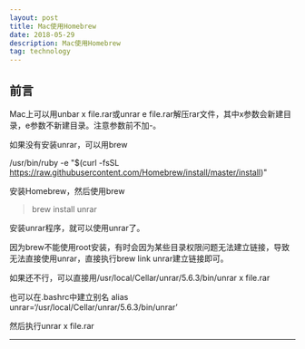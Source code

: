 ```yaml
---
layout: post
title: Mac使用Homebrew
date: 2018-05-29
description: Mac使用Homebrew
tag: technology
---   
```


## 前言

Mac上可以用unbar x file.rar或unrar e file.rar解压rar文件，其中x参数会新建目录，e参数不新建目录。注意参数前不加-。

如果没有安装unrar，可以用brew 


/usr/bin/ruby -e "$(curl -fsSL https://raw.githubusercontent.com/Homebrew/install/master/install)"


安装Homebrew，然后使用brew

>brew install unrar

安装unrar程序，就可以使用unrar了。


因为brew不能使用root安装，有时会因为某些目录权限问题无法建立链接，导致无法直接使用unrar，直接执行brew link unrar建立链接即可。

如果还不行，可以直接用/usr/local/Cellar/unrar/5.6.3/bin/unrar x file.rar

也可以在.bashrc中建立别名 alias unrar=‘/usr/local/Cellar/unrar/5.6.3/bin/unrar’


然后执行unrar x file.rar


***

